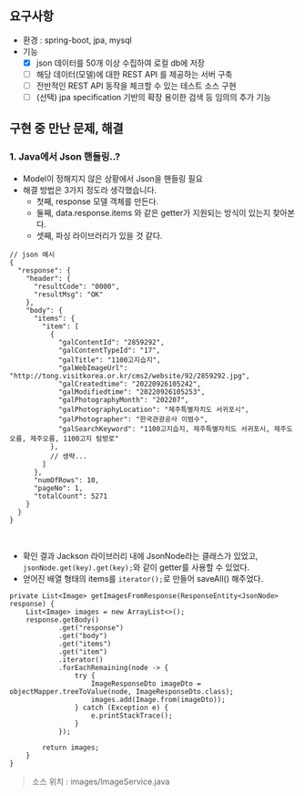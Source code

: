 ## 요구사항

- 환경 : spring-boot, jpa, mysql
- 기능
    - [x] json 데이터를 50개 이상 수집하여 로컬 db에 저장
    - [ ] 해당 데이터(모델)에 대한 REST API 를 제공하는 서버 구축
    - [ ] 전반적인 REST API 동작을 체크할 수 있는 테스트 소스 구현
    - [ ] (선택) jpa specification 기반의 확장 용이한 검색 등 임의의 추가 기능

## 구현 중 만난 문제, 해결

### 1. Java에서 Json 핸들링..?

- Model이 정해지지 않은 상황에서 Json을 핸들링 필요
- 해결 방법은 3가지 정도라 생각했습니다.
    - 첫째, response 모델 객체를 만든다.
    - 둘째, data.response.items 와 같은 getter가 지원되는 방식이 있는지 찾아본다.
    - 셋째, 파싱 라이브러리가 있을 것 같다.

```
// json 예시
{
  "response": {
    "header": {
      "resultCode": "0000",
      "resultMsg": "OK"
    },
    "body": {
      "items": {
        "item": [
          {
            "galContentId": "2859292",
            "galContentTypeId": "17",
            "galTitle": "1100고지습지",
            "galWebImageUrl": "http://tong.visitkorea.or.kr/cms2/website/92/2859292.jpg",
            "galCreatedtime": "20220926105242",
            "galModifiedtime": "20220926105253",
            "galPhotographyMonth": "202207",
            "galPhotographyLocation": "제주특별자치도 서귀포시",
            "galPhotographer": "한국관광공사 이범수",
            "galSearchKeyword": "1100고지습지, 제주특별자치도 서귀포시, 제주도 오름, 제주오름, 1100고지 탐방로"
          },
          // 생략...
        ]
      },
      "numOfRows": 10,
      "pageNo": 1,
      "totalCount": 5271
    }
  }
}

```

<br>

- 확인 결과 Jackson 라이브러리 내에 JsonNode라는 클래스가 있었고, `jsonNode.get(key).get(key);`와 같이 getter를 사용할 수 있었다.
- 얻어진 배열 형태의 items를 `iterator();`로 만들어 saveAll() 해주었다.

```
private List<Image> getImagesFromResponse(ResponseEntity<JsonNode> response) {
    List<Image> images = new ArrayList<>();
    response.getBody()
            .get("response")
            .get("body")
            .get("items")
            .get("item")
            .iterator()
            .forEachRemaining(node -> {
                try {
                    ImageResponseDto imageDto = objectMapper.treeToValue(node, ImageResponseDto.class);
                    images.add(Image.from(imageDto));
                } catch (Exception e) {
                    e.printStackTrace();
                }
            });

        return images;
    }
}
```

> 소스 위치 : images/ImageService.java

